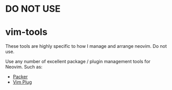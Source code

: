 # DO NOT USE

# vim-tools
These tools are highly specific to how I manage and arrange neovim. Do not use.

Use any number of excellent package / plugin management tools for Neovim. Such as:
  * [Packer](https://github.com/wbthomason/packer.nvim)
  * [Vim Plug](https://github.com/junegunn/vim-plug)
